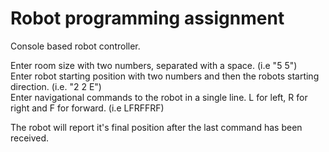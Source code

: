 # Robot programming assignment

Console based robot controller.

Enter room size with two numbers, separated with a space. (i.e "5 5")<br>
Enter robot starting position with two numbers and then the robots starting direction. (i.e. "2 2 E")<br>
Enter navigational commands to the robot in a single line. L for left, R for right and F for forward. (i.e LFRFFRF)<br>

The robot will report it's final position after the last command has been received.
